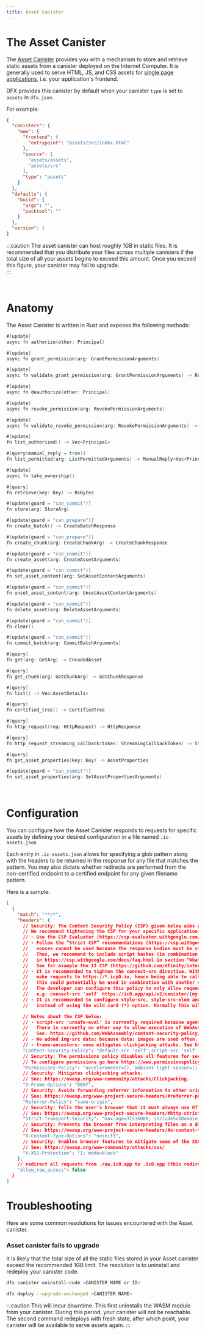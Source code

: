 ```yaml
---
title: Asset Canister
---
```


# The Asset Canister

The [Asset Canister](https://github.com/dfinity/sdk/tree/master/src/canisters/frontend/ic-frontend-canister) provides
you with a mechanism to store and retrieve static assets from a canister deployed on the Internet
Computer. It is generally used to serve HTML, JS, and CSS assets
for [single page applications](https://en.wikipedia.org/wiki/Single-page_application), i.e. your application's frontend.

DFX provides this canister by default when your canister `type` is set to `assets` in `dfx.json`.

For example:

```json
{
  "canisters": {
    "www": {
      "frontend": {
        "entrypoint": "assets/src/index.html"
      },
      "source": [
        "assets/assets",
        "assets/src"
      ],
      "type": "assets"
    }
  },
  "defaults": {
    "build": {
      "args": "",
      "packtool": ""
    }
  },
  "version": 1
}
```

:::caution
The asset canister can host roughly 1GB in static files. It is recommended that you distribute your files
across multiple canisters if the total size of all your assets begins to exceed this amount. Once you exceed this
figure, your canister may fail to upgrade.  
:::

<br/>

# Anatomy

The Asset Canister is written in Rust and exposes the following methods:

```go
#[update]
async fn authorize(other: Principal)

#[update]
async fn grant_permission(arg: GrantPermissionArguments)

#[update]
async fn validate_grant_permission(arg: GrantPermissionArguments) -> Result<String, String>

#[update]
async fn deauthorize(other: Principal)

#[update]
async fn revoke_permission(arg: RevokePermissionArguments)

#[update]
async fn validate_revoke_permission(arg: RevokePermissionArguments) -> Result<String, String>

#[update]
fn list_authorized() -> Vec<Principal>

#[query(manual_reply = true)]
fn list_permitted(arg: ListPermittedArguments) -> ManualReply<Vec<Principal>>

#[update]
async fn take_ownership()

#[query]
fn retrieve(key: Key) -> RcBytes

#[update(guard = "can_commit")]
fn store(arg: StoreArg)

#[update(guard = "can_prepare")]
fn create_batch() -> CreateBatchResponse

#[update(guard = "can_prepare")]
fn create_chunk(arg: CreateChunkArg) -> CreateChunkResponse

#[update(guard = "can_commit")]
fn create_asset(arg: CreateAssetArguments)

#[update(guard = "can_commit")]
fn set_asset_content(arg: SetAssetContentArguments)

#[update(guard = "can_commit")]
fn unset_asset_content(arg: UnsetAssetContentArguments)

#[update(guard = "can_commit")]
fn delete_asset(arg: DeleteAssetArguments)

#[update(guard = "can_commit")]
fn clear()

#[update(guard = "can_commit")]
fn commit_batch(arg: CommitBatchArguments)

#[query]
fn get(arg: GetArg) -> EncodedAsset

#[query]
fn get_chunk(arg: GetChunkArg) -> GetChunkResponse

#[query]
fn list() -> Vec<AssetDetails>

#[query]
fn certified_tree() -> CertifiedTree

#[query]
fn http_request(req: HttpRequest) -> HttpResponse

#[query]
fn http_request_streaming_callback(token: StreamingCallbackToken) -> StreamingCallbackHttpResponse

#[query]
fn get_asset_properties(key: Key) -> AssetProperties

#[update(guard = "can_commit")]
fn set_asset_properties(arg: SetAssetPropertiesArguments)
```

<br/>

# Configuration

You can configure how the Asset Canister responds to requests for specific assets by defining your
desired configuration in a file named `.ic-assets.json`

Each entry in `.ic-assets.json` allows for specifying a glob pattern along with the headers to be returned in
the response for any file that matches the pattern. You may also dictate whether redirects are performed from the
non-certified endpoint to a certified endpoint for any given filename pattern.

Here is a sample:

```json
[
  {
    "match": "**/*",
    "headers": {
      // Security: The Content Security Policy (CSP) given below aims at working with many apps rather than providing maximal security.
      // We recommend tightening the CSP for your specific application. Some recommendations are as follows:
      // - Use the CSP Evaluator (https://csp-evaluator.withgoogle.com/) to validate the CSP you define.
      // - Follow the “Strict CSP” recommendations (https://csp.withgoogle.com/docs/strict-csp.html). However, note that in the context of the IC,
      //   nonces cannot be used because the response bodies must be static to work well with HTTP asset certification.
      //   Thus, we recommend to include script hashes (in combination with strict-dynamic) in the CSP as described
      //   in https://csp.withgoogle.com/docs/faq.html in section “What if my site is static and I can't add nonces to scripts?”.
      //   See for example the II CSP (https://github.com/dfinity/internet-identity/blob/main/src/internet_identity/src/http.rs).
      // - It is recommended to tighten the connect-src directive. With the current CSP configuration the browser can
      //   make requests to https://*.icp0.io, hence being able to call any canister via https://ic0.app/api/v2/canister/{canister-ID}.
      //   This could potentially be used in combination with another vulnerability (e.g. XSS) to exfiltrate private data.
      //   The developer can configure this policy to only allow requests to their specific canisters,
      //   e.g: connect-src 'self' https://ic0.app/api/v2/canister/{my-canister-ID}, where {my-canister-ID} has the following format: aaaaa-aaaaa-aaaaa-aaaaa-aaa
      // - It is recommended to configure style-src, style-src-elem and font-src directives with the resources your canister is going to use
      //   instead of using the wild card (*) option. Normally this will include 'self' but also other third party styles or fonts resources (e.g: https://fonts.googleapis.com or other CDNs)

      // Notes about the CSP below:
      // - script-src 'unsafe-eval' is currently required because agent-js uses a WebAssembly module for the validation of bls signatures.
      //   There is currently no other way to allow execution of WebAssembly modules with CSP.
      //   See: https://github.com/WebAssembly/content-security-policy/blob/main/proposals/CSP.md.
      // - We added img-src data: because data: images are used often.
      // - frame-ancestors: none mitigates clickjacking attacks. See https://owasp.org/www-community/attacks/Clickjacking.
      "Content-Security-Policy": "default-src 'self';script-src 'self' 'unsafe-eval';connect-src 'self' https://ic0.app https://*.ic0.app;img-src 'self' data:;style-src * 'unsafe-inline';style-src-elem * 'unsafe-inline';font-src *;object-src 'none';base-uri 'self';frame-ancestors 'none';form-action 'self';upgrade-insecure-requests;",
      // Security: The permissions policy disables all features for security reasons. If your site needs such permissions, activate them.
      // To configure permissions go here https://www.permissionspolicy.com/
      "Permissions-Policy": "accelerometer=(), ambient-light-sensor=(), autoplay=(), battery=(), camera=(), cross-origin-isolated=(), display-capture=(), document-domain=(), encrypted-media=(), execution-while-not-rendered=(), execution-while-out-of-viewport=(), fullscreen=(), geolocation=(), gyroscope=(), keyboard-map=(), magnetometer=(), microphone=(), midi=(), navigation-override=(), payment=(), picture-in-picture=(), publickey-credentials-get=(), screen-wake-lock=(), sync-xhr=(), usb=(), web-share=(), xr-spatial-tracking=(), clipboard-read=(), clipboard-write=(), gamepad=(), speaker-selection=(), conversion-measurement=(), focus-without-user-activation=(), hid=(), idle-detection=(), interest-cohort=(), serial=(), sync-script=(), trust-token-redemption=(), window-placement=(), vertical-scroll=()",
      // Security: Mitigates clickjacking attacks.
      // See: https://owasp.org/www-community/attacks/Clickjacking.
      "X-Frame-Options": "DENY",
      // Security: Avoids forwarding referrer information to other origins.
      // See: https://owasp.org/www-project-secure-headers/#referrer-policy.
      "Referrer-Policy": "same-origin",
      // Security: Tells the user’s browser that it must always use HTTPS with your site.
      // See: https://owasp.org/www-project-secure-headers/#http-strict-transport-security
      "Strict-Transport-Security": "max-age=31536000; includeSubDomains",
      // Security: Prevents the browser from interpreting files as a different MIME type to what is specified in the Content-Type header.
      // See: https://owasp.org/www-project-secure-headers/#x-content-type-options
      "X-Content-Type-Options": "nosniff",
      // Security: Enables browser features to mitigate some of the XSS attacks. Note that it has to be in mode=block.
      // See: https://owasp.org/www-community/attacks/xss/
      "X-XSS-Protection": "1; mode=block"
    },
    // redirect all requests from .raw.ic0.app to .ic0.app (this redirection is the default)
    "allow_raw_access": false
  }
]
```

# Troubleshooting

Here are some common resolutions for issues encountered with the Asset canister.

### Asset canister fails to upgrade

It is likely that the total size of all the static files stored in your Asset canister exceed the
recommended 1GB limit. The resolution is to uninstall and redeploy your canister code.

```bash
dfx canister uninstall-code <CANISTER NAME or ID>
```

```bash
dfx deploy --upgrade-unchanged <CANISTER NAME>
```

:::caution
This will incur downtime. This first uninstalls the WASM module from your canister. During this period, your canister
will not be reachable. The second command redeploys with fresh state, after which point, your canister will be available
to serve assets again.
:::
